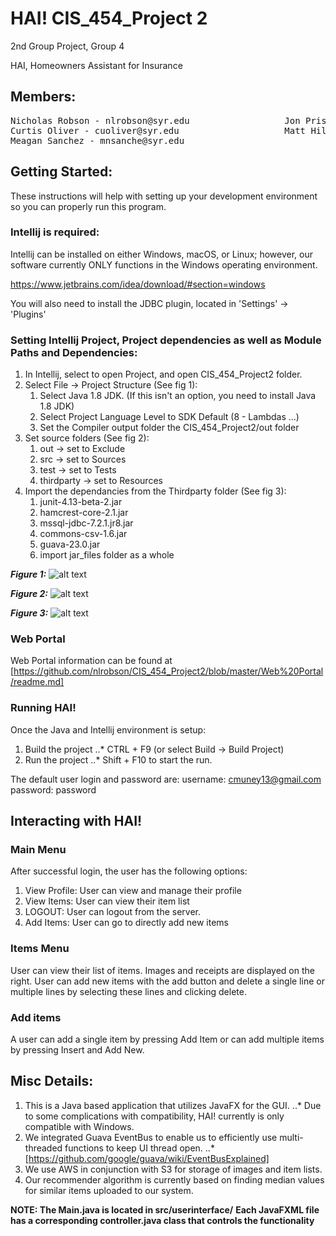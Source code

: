 # HAI! CIS_454_Project 2
2nd Group Project, Group 4

HAI, Homeowners Assistant for Insurance

## Members:
<pre>
Nicholas Robson - nlrobson@syr.edu                  Jon Prishvalko - jgprishv@syr.edu
Curtis Oliver - cuoliver@syr.edu                    Matt Hillebrand - mchilleb@syr.edu
Meagan Sanchez - mnsanche@syr.edu
</pre>

## Getting Started:
These instructions will help with setting up your development environment so you can properly run this program.

### Intellij is required:
Intellij can be installed on either Windows, macOS, or Linux; however, our software currently ONLY functions in the
Windows operating environment.

https://www.jetbrains.com/idea/download/#section=windows

You will also need to install the JDBC plugin, located in 'Settings' -> 'Plugins'

### Setting Intellij Project,  Project dependencies as well as Module Paths and Dependencies:
1. In Intellij, select to open Project, and open CIS_454_Project2 folder.
2. Select File -> Project Structure (See fig 1):
    1. Select Java 1.8 JDK. (If this isn't an option, you need to install Java 1.8 JDK)
    2. Select Project Language Level to SDK Default (8 - Lambdas ...)
    3. Set the Compiler output folder the CIS_454_Project2/out folder
3. Set source folders (See fig 2):
    1. out -> set to Exclude
    2. src -> set to Sources
    3. test -> set to Tests
    4. thirdparty -> set to Resources
4. Import the dependancies from the Thirdparty folder (See fig 3):
    1. junit-4.13-beta-2.jar
    2. hamcrest-core-2.1.jar
    3. mssql-jdbc-7.2.1.jr8.jar
    4. commons-csv-1.6.jar
    5. guava-23.0.jar
    6. import jar_files folder as a whole

**_Figure 1:_**
![alt text](https://github.com/nlrobson/CIS_454_Project2/blob/master/HAI_ProjectSettings.PNG "Project Settings")


**_Figure 2:_**
![alt text](https://github.com/nlrobson/CIS_454_Project2/blob/master/HAI_ModuleSources.PNG "Module Sources")


**_Figure 3:_**
![alt text](https://github.com/nlrobson/CIS_454_Project2/blob/master/HAI_ModuleDependencies.PNG "Module Dependencies")


### Web Portal
Web Portal information can be found at [https://github.com/nlrobson/CIS_454_Project2/blob/master/Web%20Portal/readme.md]


### Running HAI!
Once the Java and Intellij environment is setup:
1. Build the project
..* CTRL + F9 (or select Build -> Build Project)
2. Run the project
..* Shift + F10 to start the run.

The default user login and password are:
username: cmuney13@gmail.com
password: password

## Interacting with HAI!
### Main Menu
After successful login, the user has the following options:
1. View Profile: User can view and manage their profile
2. View Items: User can view their item list
3. LOGOUT: User can logout from the server.
4. Add Items: User can go to directly add new items

### Items Menu
User can view their list of items. Images and receipts are displayed on the right.
User can add new items with the add button and delete a single line or multiple lines by selecting
these lines and clicking delete.

### Add items
A user can add a single item by pressing Add Item or can add multiple items by pressing Insert and Add New.

## Misc Details:
1. This is a Java based application that utilizes JavaFX for the GUI.
    ..* Due to some complications with compatibility, HAI! currently is only compatible with Windows.
2. We integrated Guava EventBus to enable us to efficiently use multi-threaded functions to keep UI thread open.
    ..* [https://github.com/google/guava/wiki/EventBusExplained]
3. We use AWS in conjunction with S3 for storage of images and item lists.
4. Our recommender algorithm is currently based on finding median values for similar items uploaded to our system.

**NOTE: The Main.java is located in src/userinterface/**
**Each JavaFXML file has a corresponding controller.java class that controls the functionality**


